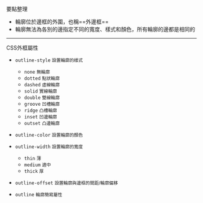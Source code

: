 要點整理
- 輪廓位於邊框的外圍，也稱==外邊框==
- 輪廓無法為各別的邊指定不同的寬度、樣式和顏色，所有輪廓的邊都是相同的

---

CSS外框屬性
- `outline-style` <small>設置輪廓的樣式</small>
	
	- `none` <small>無輪廓</small>
	- `dotted` <small>點狀輪廓</small>
	- `dashed` <small>虛線輪廓</small>
	- `solid` <small>實線輪廓</small>
	- `double` <small>雙線輪廓</small>
	- `groove` <small>凹槽輪廓</small>
	- `ridge` <small>凸槽輪廓</small>
	- `inset` <small>凹邊輪廓</small>
	- `outset` <small>凸邊輪廓</small>

- `outline-color` <small>設置輪廓的顏色</small>
- `outline-width` <small>設置輪廓的寬度</small>
	
	- `thin` <small>薄</small>
	- `medium` <small>適中</small>
	- `thick` <small>厚</small>

- `outline-offset` <small>設置輪廓與邊框的間距/輪廓偏移</small>
- `outline` <small>輪廓簡寫屬性</small>